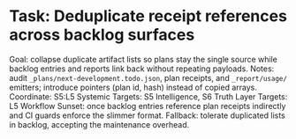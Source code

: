 # Task: Deduplicate receipt references across backlog surfaces
Goal: collapse duplicate artifact lists so plans stay the single source while backlog entries and reports link back without repeating payloads.
Notes: audit `_plans/next-development.todo.json`, plan receipts, and `_report/usage/` emitters; introduce pointers (plan id, hash) instead of copied arrays.
Coordinate: S5:L5
Systemic Targets: S5 Intelligence, S6 Truth
Layer Targets: L5 Workflow
Sunset: once backlog entries reference plan receipts indirectly and CI guards enforce the slimmer format.
Fallback: tolerate duplicated lists in backlog, accepting the maintenance overhead.
